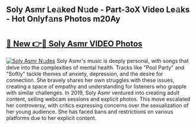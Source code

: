 ## Soly Asmr Le𝚊ked N𝚞de - Part-3oX Video Le𝚊ks - Hot Onlyf𝚊ns Photos m20Ay

# <h2><a href="http://ab10984.deff.icu/?id=Soly+Asmr">🔗 New 👉🔴 Soly Asmr VIDEO Photos</a></h2>

[![Soly Asmr N𝚞des](https://i.imgur.com/rIISA9y.gif)](http://ab10984.deff.icu/?id=Soly+Asmr)
Soly Asmr's music is deeply personal, with songs that delve into the complexities of mental health. Tracks like "Pool Party" and "Softly" tackle themes of anxiety, depression, and the desire for connection. She bravely shares her own struggles with these issues, creating a space of empathy and understanding for listeners who grapple with similar challenges. In 2019, Soly Asmr ventured into creating adult content, selling webcam sessions and explicit photos. This move escalated her controversy, with critics expressing concerns over the sexualization of her young audience. She has faced bans and restrictions on various platforms due to her explicit content.
